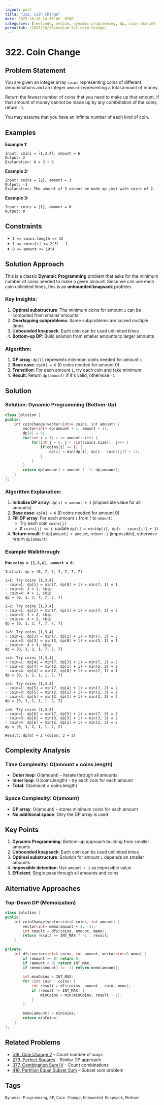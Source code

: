 ```yaml
---
layout: post
title: "322. Coin Change"
date: 2025-10-20 14:30:00 -0700
categories: [leetcode, medium, dynamic-programming, dp, coin-change]
permalink: /2025/10/20/medium-322-coin-change/
---
```


# 322. Coin Change

## Problem Statement

You are given an integer array `coins` representing coins of different denominations and an integer `amount` representing a total amount of money.

Return the fewest number of coins that you need to make up that amount. If that amount of money cannot be made up by any combination of the coins, return `-1`.

You may assume that you have an infinite number of each kind of coin.

## Examples

**Example 1:**
```
Input: coins = [1,3,4], amount = 6
Output: 2
Explanation: 6 = 3 + 3
```

**Example 2:**
```
Input: coins = [2], amount = 3
Output: -1
Explanation: The amount of 3 cannot be made up just with coins of 2.
```

**Example 3:**
```
Input: coins = [1], amount = 0
Output: 0
```

## Constraints

- `1 <= coins.length <= 12`
- `1 <= coins[i] <= 2^31 - 1`
- `0 <= amount <= 10^4`

## Solution Approach

This is a classic **Dynamic Programming** problem that asks for the minimum number of coins needed to make a given amount. Since we can use each coin unlimited times, this is an **unbounded knapsack** problem.

### Key Insights:

1. **Optimal substructure**: The minimum coins for amount `i` can be computed from smaller amounts
2. **Overlapping subproblems**: Same subproblems are solved multiple times
3. **Unbounded knapsack**: Each coin can be used unlimited times
4. **Bottom-up DP**: Build solution from smaller amounts to larger amounts

### Algorithm:

1. **DP array**: `dp[i]` represents minimum coins needed for amount `i`
2. **Base case**: `dp[0] = 0` (0 coins needed for amount 0)
3. **Transition**: For each amount `i`, try each coin and take minimum
4. **Result**: Return `dp[amount]` if it's valid, otherwise `-1`

## Solution

### **Solution: Dynamic Programming (Bottom-Up)**

```cpp
class Solution {
public:
    int coinChange(vector<int>& coins, int amount) {
        vector<int> dp(amount + 1, amount + 1);
        dp[0] = 0;
        for(int i = 1; i <= amount; i++) {
            for(int j = 0; j < (int)coins.size(); j++) {
                if(coins[j] <= i) {
                    dp[i] = min(dp[i], dp[i - coins[j]] + 1);
                }
            }
        }
        return dp[amount] > amount ? -1: dp[amount];
    }
};
```

### **Algorithm Explanation:**

1. **Initialize DP array**: `dp[i] = amount + 1` (impossible value for all amounts)
2. **Base case**: `dp[0] = 0` (0 coins needed for amount 0)
3. **Fill DP array**: For each amount `i` from 1 to `amount`:
   - Try each coin `coins[j]`
   - If `coins[j] <= i`, update `dp[i] = min(dp[i], dp[i - coins[j]] + 1)`
4. **Return result**: If `dp[amount] > amount`, return `-1` (impossible), otherwise return `dp[amount]`

### **Example Walkthrough:**

**For `coins = [1,3,4], amount = 6`:**

```
Initial: dp = [0, 7, 7, 7, 7, 7, 7]

i=1: Try coins [1,3,4]
- coin=1: dp[1] = min(7, dp[0] + 1) = min(7, 1) = 1
- coin=3: 3 > 1, skip
- coin=4: 4 > 1, skip
dp = [0, 1, 7, 7, 7, 7, 7]

i=2: Try coins [1,3,4]
- coin=1: dp[2] = min(7, dp[1] + 1) = min(7, 2) = 2
- coin=3: 3 > 2, skip
- coin=4: 4 > 2, skip
dp = [0, 1, 2, 7, 7, 7, 7]

i=3: Try coins [1,3,4]
- coin=1: dp[3] = min(7, dp[2] + 1) = min(7, 3) = 3
- coin=3: dp[3] = min(3, dp[0] + 1) = min(3, 1) = 1
- coin=4: 4 > 3, skip
dp = [0, 1, 2, 1, 7, 7, 7]

i=4: Try coins [1,3,4]
- coin=1: dp[4] = min(7, dp[3] + 1) = min(7, 2) = 2
- coin=3: dp[4] = min(2, dp[1] + 1) = min(2, 2) = 2
- coin=4: dp[4] = min(2, dp[0] + 1) = min(2, 1) = 1
dp = [0, 1, 2, 1, 1, 7, 7]

i=5: Try coins [1,3,4]
- coin=1: dp[5] = min(7, dp[4] + 1) = min(7, 2) = 2
- coin=3: dp[5] = min(2, dp[2] + 1) = min(2, 3) = 2
- coin=4: dp[5] = min(2, dp[1] + 1) = min(2, 2) = 2
dp = [0, 1, 2, 1, 1, 2, 7]

i=6: Try coins [1,3,4]
- coin=1: dp[6] = min(7, dp[5] + 1) = min(7, 3) = 3
- coin=3: dp[6] = min(3, dp[3] + 1) = min(3, 2) = 2
- coin=4: dp[6] = min(2, dp[2] + 1) = min(2, 3) = 2
dp = [0, 1, 2, 1, 1, 2, 2]

Result: dp[6] = 2 (coins: 3 + 3)
```

## Complexity Analysis

### **Time Complexity:** O(amount × coins.length)
- **Outer loop**: O(amount) - iterate through all amounts
- **Inner loop**: O(coins.length) - try each coin for each amount
- **Total**: O(amount × coins.length)

### **Space Complexity:** O(amount)
- **DP array**: O(amount) - stores minimum coins for each amount
- **No additional space**: Only the DP array is used

## Key Points

1. **Dynamic Programming**: Bottom-up approach building from smaller amounts
2. **Unbounded knapsack**: Each coin can be used unlimited times
3. **Optimal substructure**: Solution for amount `i` depends on smaller amounts
4. **Impossible detection**: Use `amount + 1` as impossible value
5. **Efficient**: Single pass through all amounts and coins

## Alternative Approaches

### **Top-Down DP (Memoization)**
```cpp
class Solution {
public:
    int coinChange(vector<int>& coins, int amount) {
        vector<int> memo(amount + 1, -1);
        int result = dfs(coins, amount, memo);
        return result == INT_MAX ? -1 : result;
    }
    
private:
    int dfs(vector<int>& coins, int amount, vector<int>& memo) {
        if (amount == 0) return 0;
        if (amount < 0) return INT_MAX;
        if (memo[amount] != -1) return memo[amount];
        
        int minCoins = INT_MAX;
        for (int coin : coins) {
            int result = dfs(coins, amount - coin, memo);
            if (result != INT_MAX) {
                minCoins = min(minCoins, result + 1);
            }
        }
        
        memo[amount] = minCoins;
        return minCoins;
    }
};
```

## Related Problems

- [518. Coin Change 2](https://leetcode.com/problems/coin-change-2/) - Count number of ways
- [279. Perfect Squares](https://leetcode.com/problems/perfect-squares/) - Similar DP approach
- [377. Combination Sum IV](https://leetcode.com/problems/combination-sum-iv/) - Count combinations
- [416. Partition Equal Subset Sum](https://leetcode.com/problems/partition-equal-subset-sum/) - Subset sum problem

## Tags

`Dynamic Programming`, `DP`, `Coin Change`, `Unbounded Knapsack`, `Medium`
